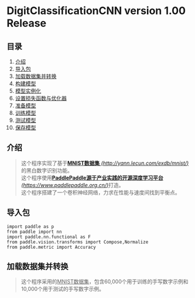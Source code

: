 # DigitClassificationCNN version 1.00 Release

## 目录

1. [介绍](https://github.com/tfcrft/DigitClassificationCNN/blob/main/README.md#介绍 "介绍")
2. [导入包](https://github.com/tfcrft/DigitClassificationCNN/blob/main/README.md#导入包 "导入包")
3. [加载数据集并转换](https://github.com/tfcrft/DigitClassificationCNN/blob/main/README.md#加载数据集并转换 "加载数据集并转换")
4. [构建模型](https://github.com/tfcrft/DigitClassificationCNN/blob/main/README.md#构建模型 "构建模型")
5. [模型实例化](https://github.com/tfcrft/DigitClassificationCNN/blob/main/README.md#模型实例化 "模型实例化")
6. [设置损失函数与优化器](https://github.com/tfcrft/DigitClassificationCNN/blob/main/README.md#设置损失函数与优化器 "设置损失函数与优化器")
7. [准备模型](https://github.com/tfcrft/DigitClassificationCNN/blob/main/README.md#准备模型 "准备模型")
8. [训练模型](https://github.com/tfcrft/DigitClassificationCNN/blob/main/README.md#训练模型 "训练模型")
9. [测试模型](https://github.com/tfcrft/DigitClassificationCNN/blob/main/README.md#测试模型 "测试模型")
10. [保存模型](https://github.com/tfcrft/DigitClassificationCNN/blob/main/README.md#保存模型 "保存模型")

## 介绍

> 这个程序实现了基于[**MNIST数据集** *(http://yann.lecun.com/exdb/mnist/)*](http://yann.lecun.com/exdb/mnist/ "MNIST数据集")的黑白数字识别功能。  
> 这个程序使用[**PaddlePaddle源于产业实践的开源深度学习平台** *(https://www.paddlepaddle.org.cn/)*](https://www.paddlepaddle.org.cn/ "PaddlePaddle")打造。    
> 这个程序搭建了一个卷积神经网络，力求在性能与速度间找到平衡点。

## 导入包

```
import paddle as p
from paddle import nn
import paddle.nn.functional as F
from paddle.vision.transforms import Compose,Normalize
from paddle.metric import Accuracy
```

## 加载数据集并转换

> 这个程序采用的<u>MNIST数据集</u>，包含60,000个用于训练的手写数字示例和10,000个用于测试的手写数字示例。
